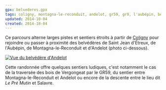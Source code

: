 ```yaml
---
gpx: belvederes.gpx
tags: coligny, montagna-le-reconduit, andelot, gr59, gr9, l'aubépin, belvédère, grp tour du revermont, salavre, vergongeat, jura
updated: 2014-10-04
created: 2014-10-04
---
```


Ce parcours alterne larges pistes et sentiers étroits à partir de
[Coligny](/tags/coligny) pour rejoindre ou passer à proximité des belvédères de
Saint Jean d'Étreux, de l'Aubépin, de Montagna-le-Reconduit et d'Andelot (photo
ci-dessous).

<a href="/photos/belvedere-andelot/andelot.jpg"><img src="/photos/belvedere-andelot/andelot_750.jpg" alt="Vue du belvédère
d'Andelot"></a>

Cette randonnée offre quelques sentiers ludiques, c'est notamment le cas de la
traversée des bois de Vergongeat par le GR59, du sentier entre
Montagna-le-Reconduit et Andelot ou encore de la descente entre le lieu dit *Le
Pré Mutin* et Salavre.
